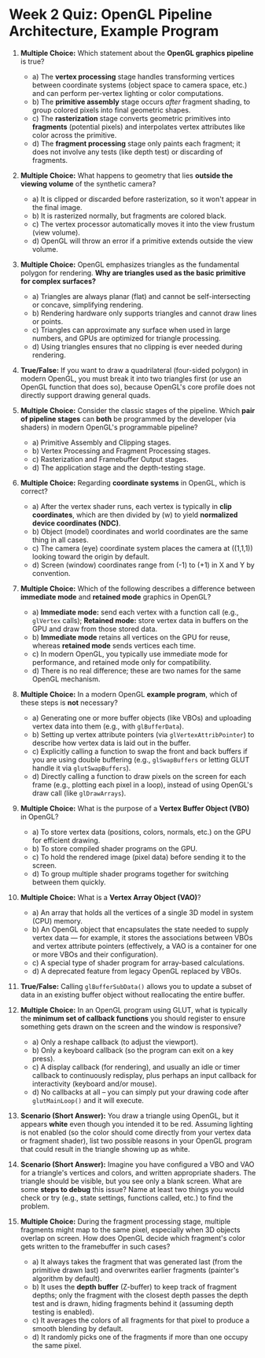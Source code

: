 # Week 2 Quiz: OpenGL Pipeline Architecture, Example Program

1. **Multiple Choice:** Which statement about the **OpenGL graphics pipeline** is true?
   - a) The **vertex processing** stage handles transforming vertices between coordinate systems (object space to camera space, etc.) and can perform per-vertex lighting or color computations.
   - b) The **primitive assembly** stage occurs *after* fragment shading, to group colored pixels into final geometric shapes.
   - c) The **rasterization** stage converts geometric primitives into **fragments** (potential pixels) and interpolates vertex attributes like color across the primitive.
   - d) The **fragment processing** stage only paints each fragment; it does not involve any tests (like depth test) or discarding of fragments.

2. **Multiple Choice:** What happens to geometry that lies **outside the viewing volume** of the synthetic camera?
   - a) It is clipped or discarded before rasterization, so it won't appear in the final image.
   - b) It is rasterized normally, but fragments are colored black.
   - c) The vertex processor automatically moves it into the view frustum (view volume).
   - d) OpenGL will throw an error if a primitive extends outside the view volume.

3. **Multiple Choice:** OpenGL emphasizes triangles as the fundamental polygon for rendering. **Why are triangles used as the basic primitive for complex surfaces?**
   - a) Triangles are always planar (flat) and cannot be self-intersecting or concave, simplifying rendering.
   - b) Rendering hardware only supports triangles and cannot draw lines or points.
   - c) Triangles can approximate any surface when used in large numbers, and GPUs are optimized for triangle processing.
   - d) Using triangles ensures that no clipping is ever needed during rendering.

4. **True/False:** If you want to draw a quadrilateral (four-sided polygon) in modern OpenGL, you must break it into two triangles first (or use an OpenGL function that does so), because OpenGL's core profile does not directly support drawing general quads.

5. **Multiple Choice:** Consider the classic stages of the pipeline. Which **pair of pipeline stages** can **both** be programmed by the developer (via shaders) in modern OpenGL's programmable pipeline?
   - a) Primitive Assembly and Clipping stages.
   - b) Vertex Processing and Fragment Processing stages.
   - c) Rasterization and Framebuffer Output stages.
   - d) The application stage and the depth-testing stage.

6. **Multiple Choice:** Regarding **coordinate systems** in OpenGL, which is correct?
   - a) After the vertex shader runs, each vertex is typically in **clip coordinates**, which are then divided by \(w\) to yield **normalized device coordinates (NDC)**.
   - b) Object (model) coordinates and world coordinates are the same thing in all cases.
   - c) The camera (eye) coordinate system places the camera at \((1,1,1)\) looking toward the origin by default.
   - d) Screen (window) coordinates range from \(-1\) to \(+1\) in X and Y by convention.

7. **Multiple Choice:** Which of the following describes a difference between **immediate mode** and **retained mode** graphics in OpenGL?
   - a) **Immediate mode:** send each vertex with a function call (e.g., `glVertex` calls); **Retained mode:** store vertex data in buffers on the GPU and draw from those stored data.
   - b) **Immediate mode** retains all vertices on the GPU for reuse, whereas **retained mode** sends vertices each time.
   - c) In modern OpenGL, you typically use immediate mode for performance, and retained mode only for compatibility.
   - d) There is no real difference; these are two names for the same OpenGL mechanism.

8. **Multiple Choice:** In a modern OpenGL **example program**, which of these steps is **not** necessary?
   - a) Generating one or more buffer objects (like VBOs) and uploading vertex data into them (e.g., with `glBufferData`).
   - b) Setting up vertex attribute pointers (via `glVertexAttribPointer`) to describe how vertex data is laid out in the buffer.
   - c) Explicitly calling a function to swap the front and back buffers if you are using double buffering (e.g., `glSwapBuffers` or letting GLUT handle it via `glutSwapBuffers`).
   - d) Directly calling a function to draw pixels on the screen for each frame (e.g., plotting each pixel in a loop), instead of using OpenGL's draw call (like `glDrawArrays`).

9. **Multiple Choice:** What is the purpose of a **Vertex Buffer Object (VBO)** in OpenGL?
   - a) To store vertex data (positions, colors, normals, etc.) on the GPU for efficient drawing.
   - b) To store compiled shader programs on the GPU.
   - c) To hold the rendered image (pixel data) before sending it to the screen.
   - d) To group multiple shader programs together for switching between them quickly.

10. **Multiple Choice:** What is a **Vertex Array Object (VAO)**?
    - a) An array that holds all the vertices of a single 3D model in system (CPU) memory.
    - b) An OpenGL object that encapsulates the state needed to supply vertex data — for example, it stores the associations between VBOs and vertex attribute pointers (effectively, a VAO is a container for one or more VBOs and their configuration).
    - c) A special type of shader program for array-based calculations.
    - d) A deprecated feature from legacy OpenGL replaced by VBOs.

11. **True/False:** Calling `glBufferSubData()` allows you to update a subset of data in an existing buffer object without reallocating the entire buffer.

12. **Multiple Choice:** In an OpenGL program using GLUT, what is typically the **minimum set of callback functions** you should register to ensure something gets drawn on the screen and the window is responsive?
    - a) Only a reshape callback (to adjust the viewport).
    - b) Only a keyboard callback (so the program can exit on a key press).
    - c) A display callback (for rendering), and usually an idle or timer callback to continuously redisplay, plus perhaps an input callback for interactivity (keyboard and/or mouse).
    - d) No callbacks at all – you can simply put your drawing code after `glutMainLoop()` and it will execute.

13. **Scenario (Short Answer):** You draw a triangle using OpenGL, but it appears **white** even though you intended it to be red. Assuming lighting is not enabled (so the color should come directly from your vertex data or fragment shader), list two possible reasons in your OpenGL program that could result in the triangle showing up as white.

14. **Scenario (Short Answer):** Imagine you have configured a VBO and VAO for a triangle's vertices and colors, and written appropriate shaders. The triangle should be visible, but you see only a blank screen. What are some **steps to debug** this issue? Name at least two things you would check or try (e.g., state settings, functions called, etc.) to find the problem.

15. **Multiple Choice:** During the fragment processing stage, multiple fragments might map to the same pixel, especially when 3D objects overlap on screen. How does OpenGL decide which fragment's color gets written to the framebuffer in such cases?
    - a) It always takes the fragment that was generated last (from the primitive drawn last) and overwrites earlier fragments (painter's algorithm by default).
    - b) It uses the **depth buffer** (Z-buffer) to keep track of fragment depths; only the fragment with the closest depth passes the depth test and is drawn, hiding fragments behind it (assuming depth testing is enabled).
    - c) It averages the colors of all fragments for that pixel to produce a smooth blending by default.
    - d) It randomly picks one of the fragments if more than one occupy the same pixel.
